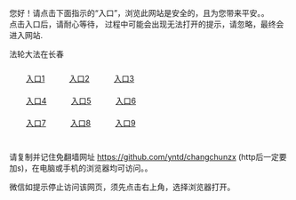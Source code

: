 您好！请点击下面指示的“入口”，浏览此网站是安全的，且为您带来平安。。 <br/>
点击入口后，请耐心等待， 过程中可能会出现无法打开的提示，请忽略，最终会进入网站. </br>

法轮大法在长春<br/>
<div style="padding:10px"><a style="margin:20px" target="_blank" href="https://dyi829m0rmj4o.cloudfront.net/2Qpsp?rwfug" id="ccLink1" rel="nofollow">入口1</a> <a target="_blank" style="margin:20px" href="https://d3fetm1njckqhj.cloudfront.net/2Qpsp?dqpwqgg" id="ccLink2" rel="nofollow">入口2</a> <a style="margin:20px" target="_blank" href="https://d2uscc95y502jq.cloudfront.net/2Qpsp?jaavhvb" id="ccLink3" rel="nofollow">入口3</a></div>

<div style="padding:10px" ><a style="margin:20px" target="_blank" href="https://dyi829m0rmj4o.cloudfront.net/2Qpsp?rwfug" id="ccLink4" rel="nofollow">入口4</a> <a style="margin:20px" href="https://d3fetm1njckqhj.cloudfront.net/2Qpsp?dqpwqgg" target="_blank" id="ccLink5" rel="nofollow">入口5</a> <a style="margin:20px" href="https://d2uscc95y502jq.cloudfront.net/2Qpsp?jaavhvb" target="_blank" id="ccLink6" rel="nofollow">入口6</a></div>

<div style="padding:10px"><a style="margin:20px" target="_blank" href="https://dyi829m0rmj4o.cloudfront.net/2Qpsp?rwfug" id="ccLink7" rel="nofollow">入口7</a> <a style="margin:20px" href="https://d3fetm1njckqhj.cloudfront.net/2Qpsp?dqpwqgg" target="_blank" id="ccLink8" rel="nofollow">入口8</a> <a style="margin:20px" target="_blank" href="https://d2uscc95y502jq.cloudfront.net/2Qpsp?jaavhvb" id="ccLink9" rel="nofollow">入口9</a></div>

<br/>



请复制并记住免翻墙网址 https://github.com/yntd/changchunzx (http后一定要加s)，在电脑或手机的浏览器均可访问。。<br/>

微信如提示停止访问该网页，须先点击右上角，选择浏览器打开。
